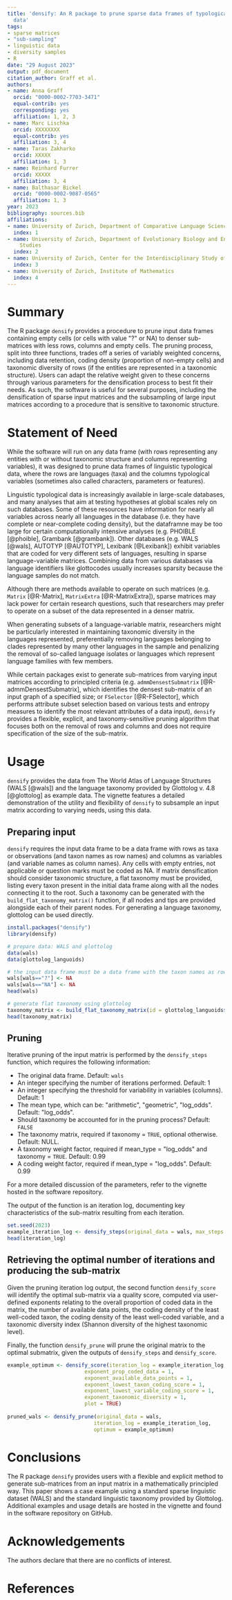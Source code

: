 ```yaml
---
title: 'densify: An R package to prune sparse data frames of typological linguistic
  data'
tags:
- sparse matrices
- "sub-sampling"
- linguistic data
- diversity samples
- R
date: "29 August 2023"
output: pdf_document
citation_author: Graff et al.
authors:
- name: Anna Graff
  orcid: "0000-0002-7703-3471"
  equal-contrib: yes
  corresponding: yes
  affiliation: 1, 2, 3
- name: Marc Lischka
  orcid: XXXXXXXX
  equal-contrib: yes
  affiliation: 3, 4
- name: Taras Zakharko
  orcid: XXXXX
  affiliation: 1, 3
- name: Reinhard Furrer
  orcid: XXXXX
  affiliation: 3, 4
- name: Balthasar Bickel
  orcid: "0000-0002-9087-0565"
  affiliation: 1, 3
year: 2023
bibliography: sources.bib
affiliations:
- name: University of Zurich, Department of Comparative Language Science
  index: 1
- name: University of Zurich, Department of Evolutionary Biology and Environmental
    Studies
  index: 2
- name: University of Zurich, Center for the Interdisciplinary Study of Language Evolution
  index: 3
- name: University of Zurich, Institute of Mathematics
  index: 4
---
```


<!--General comment: I am not familiar with the journal but I wonder whether we shouldn't explain a bit more what linguistic typological data is? Perhaps given an example and illustrate the problem? -->

# Summary

The R package `densify` provides a procedure to prune input data frames containing empty cells (or cells with value "?" or NA) to denser sub-matrices with less rows, columns and empty cells. The pruning process, split into three functions, trades off a series of variably weighted concerns, including data retention, coding density (proportion of non-empty cells) and taxonomic diversity of rows (if the entities are represented in a taxonomic structure). Users can adapt the relative weight given to these concerns through various parameters for the densification process to best fit their needs. As such, the software is useful for several purposes, including the densification of sparse input matrices and the subsampling of large input matrices according to a procedure that is sensitive to taxonomic structure.

# Statement of Need

While the software will run on any data frame (with rows representing any entities with or without taxonomic structure and columns representing variables), it was designed to prune data frames of linguistic typological data, where the rows are languages (taxa) and the columns typological variables (sometimes also called characters, parameters or features).

Linguistic typological data is increasingly available in large-scale databases, and many analyses that aim at testing hypotheses at global scales rely on such databases. Some of these resources have information for nearly all variables across nearly all languages in the database (i.e. they have complete or near-complete coding density), but the dataframne may be too large for certain computationally intensive analyses (e.g. PHOIBLE [@phoible], Grambank [@grambank]). Other databases (e.g. WALS [@wals], AUTOTYP [@AUTOTYP], Lexibank [@Lexibank]) exhibit variables that are coded for very different sets of languages, resulting in sparse language-variable matrices. Combining data from various databases via language identifiers like glottocodes usually increases sparsity because the language samples do not match.

Although there are methods available to operate on such matrices (e.g. `Matrix` [@R-Matrix], `MatrixExtra` [@R-MatrixExtra]), sparse matrices may lack power for certain research questions, such that researchers may prefer to operate on a subset of the data represented in a denser matrix. <!-- BB: Why are the matrix packages relevent here. There is a presupposition I am missing.:: ANNA: This is a requirement of the journal for the statement of need section ("A Statement of need section that clearly illustrates the research purpose of the software and places it in the context of related work. A list of key references, including to other software addressing related needs.": https://joss.readthedocs.io/en/latest/submitting.html) -->

When generating subsets of a language-variable matrix, researchers might be particularly interested in maintaining taxonomic diversity in the languages represented, preferentially removing languages belonging to clades represented by many other languages in the sample and penalizing the removal of so-called language isolates or languages which represent language families with few members.

While certain packages exist to generate sub-matrices from varying input matrices according to principled criteria (e.g. `admmDensestSubmatrix` [@R-admmDensestSubmatrix], which identifies the densest sub-matrix of an input graph of a specified size; or `FSelector` [@R-FSelector], which performs attribute subset selection based on various tests and entropy measures to identify the most relevant attributes of a data input), `densify` provides a flexible, explicit, and taxonomy-sensitive pruning algorithm that focuses both on the removal of rows and columns and does not require specification of the size of the sub-matrix.

# Usage

`densify` provides the data from The World Atlas of Language Structures (WALS [@wals]) and the language taxonomy provided by Glottolog v. 4.8 [@glottolog] as example data. The vignette features a detailed demonstration of the utility and flexibility of `densify` to subsample an input matrix according to varying needs, using this data.

## Preparing input

`densify` requires the input data frame to be a data frame with rows as taxa or observations (and taxon names as row names) and columns as variables (and variable names as column names). Any cells with empty entries, not applicable or question marks must be coded as NA. If matrix densification should consider taxonomic structure, a flat taxonomy must be provided, listing every taxon present in the initial data frame along with all the nodes connecting it to the root. Such a taxonomy can be generated with the `build_flat_taxonomy_matrix()` function, if all nodes and tips are provided alongside each of their parent nodes. For generating a language taxonomy, glottolog can be used directly.

<!-- I think you need to explain how a non-flat taxonomy looks like, i.e. what the input format is. Readers might assume newick or something like that. Also, to maximize usability, I am wondering whether you could point to tools that convert a newick or similar representation into the ID-parentID format of glottolog? -->

``` r
install.packages("densify")
library(densify)

# prepare data: WALS and glottolog
data(wals)
data(glottolog_languoids)

# the input data frame must be a data frame with the taxon names as row names and variable names as column names; any question marks, empty entries, "NA"s must be coded as NAs
wals[wals=="?"] <- NA
wals[wals=="NA"] <- NA
head(wals)

# generate flat taxonomy using glottolog
taxonomy_matrix <- build_flat_taxonomy_matrix(id = glottolog_languoids$id, parent_id = glottolog_languoids$parent_id)
head(taxonomy_matrix)
```

## Pruning

Iterative pruning of the input matrix is performed by the `densify_steps` function, which requires the following information:

-   The original data frame. Default: `wals`
-   An integer specifying the number of iterations performed. Default: 1
-   An integer specifying the threshold for variability in variables (columns). Default: 1
-   The mean type, which can be: "arithmetic", "geometric", "log_odds". Default: "log_odds".
-   Should taxonomy be accounted for in the pruning process? Default: `FALSE`
-   The taxonomy matrix, required if taxonomy = `TRUE`, optional otherwise. Default: NULL.
-   A taxonomy weight factor, required if mean_type = "log_odds" and taxonomy = `TRUE`. Default: 0.99
-   A coding weight factor, required if mean_type = "log_odds". Default: 0.99

For a more detailed discussion of the parameters, refer to the vignette hosted in the software repository.

The output of the function is an iteration log, documenting key characteristics of the sub-matrix resulting from each iteration. 

``` r
set.seed(2023)
example_iteration_log <- densify_steps(original_data = wals, max_steps = nrow(wals)+ncol(wals)-2, variability_threshold = 3, mean_type = "log_odds", taxonomy = TRUE, taxonomy_matrix = taxonomy_matrix, tax_weight_factor = 0.99, coding_weight_factor = 0.99)
head(iteration_log)
```
## Retrieving the optimal number of iterations and producing the sub-matrix

Given the pruning iteration log output, the second function `densify_score` will identify the optimal sub-matrix via a quality score, computed via user-defined exponents relating to the overall proportion of coded data in the matrix, the number of available data points, the coding density of the least well-coded taxon, the coding density of the least well-coded variable, and a taxonomic diversity index (Shannon diversity of the highest taxonomic level).

Finally, the function `densify_prune` will prune the original matrix to the optimal submatrix, given the outputs of `densify_steps` and `densify_score`.

<!--# I think it would be good to explain what the purpose of the documentation is, how its contents look like, and what it means.-->

``` r
example_optimum <- densify_score(iteration_log = example_iteration_log, 
                         exponent_prop_coded_data = 1, 
                         exponent_available_data_points = 1,
                         exponent_lowest_taxon_coding_score = 1,
                         exponent_lowest_variable_coding_score = 1,
                         exponent_taxonomic_diversity = 1,
						 plot = TRUE)
                         
pruned_wals <- densify_prune(original_data = wals, 
							iteration_log = example_iteration_log, 
							optimum = example_optimum)
```

# Conclusions

The R package `densify` provides users with a flexible and explicit method to generate sub-matrices from an input matrix in a mathematically principled way. This paper shows a case example using a standard sparse linguistic dataset (WALS) and the standard linguistic taxonomy provided by Glottolog. Additional examples and usage details are hosted in the vignette and found in the software repository on GitHub.

# Acknowledgements

The authors declare that there are no conflicts of interest.

# References

